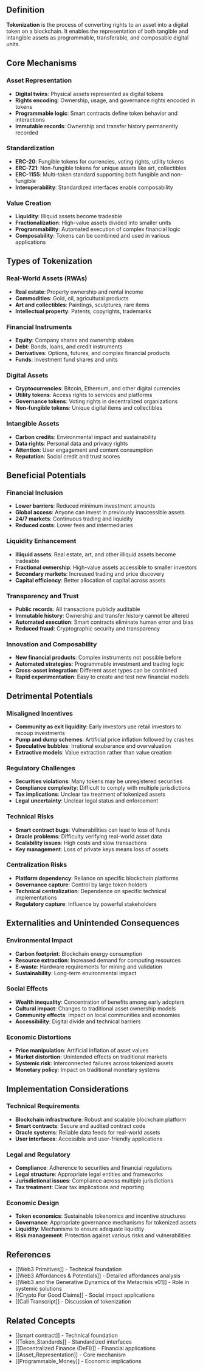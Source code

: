 
## Definition

**Tokenization** is the process of converting rights to an asset into a digital token on a blockchain. It enables the representation of both tangible and intangible assets as programmable, transferable, and composable digital units.

## Core Mechanisms

### Asset Representation
- **Digital twins**: Physical assets represented as digital tokens
- **Rights encoding**: Ownership, usage, and governance rights encoded in tokens
- **Programmable logic**: Smart contracts define token behavior and interactions
- **Immutable records**: Ownership and transfer history permanently recorded

### Standardization
- **ERC-20**: Fungible tokens for currencies, voting rights, utility tokens
- **ERC-721**: Non-fungible tokens for unique assets like art, collectibles
- **ERC-1155**: Multi-token standard supporting both fungible and non-fungible
- **Interoperability**: Standardized interfaces enable composability

### Value Creation
- **Liquidity**: Illiquid assets become tradeable
- **Fractionalization**: High-value assets divided into smaller units
- **Programmability**: Automated execution of complex financial logic
- **Composability**: Tokens can be combined and used in various applications

## Types of Tokenization

### Real-World Assets (RWAs)
- **Real estate**: Property ownership and rental income
- **Commodities**: Gold, oil, agricultural products
- **Art and collectibles**: Paintings, sculptures, rare items
- **Intellectual property**: Patents, copyrights, trademarks

### Financial Instruments
- **Equity**: Company shares and ownership stakes
- **Debt**: Bonds, loans, and credit instruments
- **Derivatives**: Options, futures, and complex financial products
- **Funds**: Investment fund shares and units

### Digital Assets
- **Cryptocurrencies**: Bitcoin, Ethereum, and other digital currencies
- **Utility tokens**: Access rights to services and platforms
- **Governance tokens**: Voting rights in decentralized organizations
- **Non-fungible tokens**: Unique digital items and collectibles

### Intangible Assets
- **Carbon credits**: Environmental impact and sustainability
- **Data rights**: Personal data and privacy rights
- **Attention**: User engagement and content consumption
- **Reputation**: Social credit and trust scores

## Beneficial Potentials

### Financial Inclusion
- **Lower barriers**: Reduced minimum investment amounts
- **Global access**: Anyone can invest in previously inaccessible assets
- **24/7 markets**: Continuous trading and liquidity
- **Reduced costs**: Lower fees and intermediaries

### Liquidity Enhancement
- **Illiquid assets**: Real estate, art, and other illiquid assets become tradeable
- **Fractional ownership**: High-value assets accessible to smaller investors
- **Secondary markets**: Increased trading and price discovery
- **Capital efficiency**: Better allocation of capital across assets

### Transparency and Trust
- **Public records**: All transactions publicly auditable
- **Immutable history**: Ownership and transfer history cannot be altered
- **Automated execution**: Smart contracts eliminate human error and bias
- **Reduced fraud**: Cryptographic security and transparency

### Innovation and Composability
- **New financial products**: Complex instruments not possible before
- **Automated strategies**: Programmable investment and trading logic
- **Cross-asset integration**: Different asset types can be combined
- **Rapid experimentation**: Easy to create and test new financial models

## Detrimental Potentials

### Misaligned Incentives
- **Community as exit liquidity**: Early investors use retail investors to recoup investments
- **Pump and dump schemes**: Artificial price inflation followed by crashes
- **Speculative bubbles**: Irrational exuberance and overvaluation
- **Extractive models**: Value extraction rather than value creation

### Regulatory Challenges
- **Securities violations**: Many tokens may be unregistered securities
- **Compliance complexity**: Difficult to comply with multiple jurisdictions
- **Tax implications**: Unclear tax treatment of tokenized assets
- **Legal uncertainty**: Unclear legal status and enforcement

### Technical Risks
- **Smart contract bugs**: Vulnerabilities can lead to loss of funds
- **Oracle problems**: Difficulty verifying real-world asset data
- **Scalability issues**: High costs and slow transactions
- **Key management**: Loss of private keys means loss of assets

### Centralization Risks
- **Platform dependency**: Reliance on specific blockchain platforms
- **Governance capture**: Control by large token holders
- **Technical centralization**: Dependence on specific technical implementations
- **Regulatory capture**: Influence by powerful stakeholders

## Externalities and Unintended Consequences

### Environmental Impact
- **Carbon footprint**: Blockchain energy consumption
- **Resource extraction**: Increased demand for computing resources
- **E-waste**: Hardware requirements for mining and validation
- **Sustainability**: Long-term environmental impact

### Social Effects
- **Wealth inequality**: Concentration of benefits among early adopters
- **Cultural impact**: Changes to traditional asset ownership models
- **Community effects**: Impact on local communities and economies
- **Accessibility**: Digital divide and technical barriers

### Economic Distortions
- **Price manipulation**: Artificial inflation of asset values
- **Market distortion**: Unintended effects on traditional markets
- **Systemic risk**: Interconnected failures across tokenized assets
- **Monetary policy**: Impact on traditional monetary systems

## Implementation Considerations

### Technical Requirements
- **Blockchain infrastructure**: Robust and scalable blockchain platform
- **Smart contracts**: Secure and audited contract code
- **Oracle systems**: Reliable data feeds for real-world assets
- **User interfaces**: Accessible and user-friendly applications

### Legal and Regulatory
- **Compliance**: Adherence to securities and financial regulations
- **Legal structure**: Appropriate legal entities and frameworks
- **Jurisdictional issues**: Compliance across multiple jurisdictions
- **Tax treatment**: Clear tax implications and reporting

### Economic Design
- **Token economics**: Sustainable tokenomics and incentive structures
- **Governance**: Appropriate governance mechanisms for tokenized assets
- **Liquidity**: Mechanisms to ensure adequate liquidity
- **Risk management**: Protection against various risks and vulnerabilities

## References

- [[Web3 Primitives]] - Technical foundation
- [[Web3 Affordances & Potentials]] - Detailed affordances analysis
- [[Web3 and the Generative Dynamics of the Metacrisis v01]] - Role in systemic solutions
- [[Crypto For Good Claims]] - Social impact applications
- [[Call Transcript]] - Discussion of tokenization

## Related Concepts

- [[smart contract]] - Technical foundation
- [[Token_Standards]] - Standardized interfaces
- [[Decentralized Finance (DeFi)]] - Financial applications
- [[Asset_Representation]] - Core mechanism
- [[Programmable_Money]] - Economic implications
